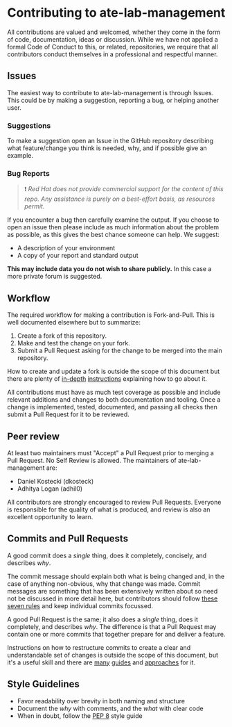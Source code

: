# Contributing to ate-lab-management

All contributions are valued and welcomed, whether they come in the form of code, documentation, ideas or discussion.
While we have not applied a formal Code of Conduct to this, or related, repositories, we require that all contributors
conduct themselves in a professional and respectful manner.

## Issues

The easiest way to contribute to ate-lab-management is through Issues. This could be by making a suggestion, reporting a
bug, or helping another user.

### Suggestions

To make a suggestion open an Issue in the GitHub repository describing what feature/change you think is needed, why, and
if possible give an example.

### Bug Reports

> ❗ _Red Hat does not provide commercial support for the content of this repo. Any assistance is purely on a best-effort basis, as resources permit._

If you encounter a bug then carefully examine the output. If you choose to open an issue then please include as much
information about the problem as possible, as this gives the best chance someone can help. We suggest:

- A description of your environment
- A copy of your report and standard output

**This may include data you do not wish to share publicly.** In this case a more private forum is suggested.

## Workflow

The required workflow for making a contribution is Fork-and-Pull. This is well documented elsewhere but to summarize:

1. Create a fork of this repository.
1. Make and test the change on your fork.
1. Submit a Pull Request asking for the change to be merged into the main repository.

How to create and update a fork is outside the scope of this document but there are plenty of
[in-depth](https://gist.github.com/Chaser324/ce0505fbed06b947d962)
[instructions](https://reflectoring.io/github-fork-and-pull/) explaining how to go about it.

All contributions must have as much test coverage as possible and include relevant additions and changes to both
documentation and tooling. Once a change is implemented, tested, documented, and passing all checks then submit a Pull
Request for it to be reviewed.

## Peer review

At least two maintainers must "Accept" a Pull Request prior to merging a Pull Request. No Self Review is allowed. The
maintainers of ate-lab-management are:

- Daniel Kostecki (dkosteck)
- Adhitya Logan (adhil0)

All contributors are strongly encouraged to review Pull Requests. Everyone is responsible for the quality of what is
produced, and review is also an excellent opportunity to learn.

## Commits and Pull Requests

A good commit does a *single* thing, does it completely, concisely, and describes *why*.

The commit message should explain both what is being changed and, in the case of anything non-obvious, why that change
was made. Commit messages are something that has been extensively written about so need not be discussed in more detail
here, but contributors should follow [these seven rules](https://chris.beams.io/posts/git-commit/#seven-rules) and keep
individual commits focussed.

A good Pull Request is the same; it also does a *single* thing, does it completely, and describes *why*. The difference
is that a Pull Request may contain one or more commits that together prepare for and deliver a feature.

Instructions on how to restructure commits to create a clear and understandable set of changes is outside the scope of
this document, but it's a useful skill and there are [many](https://thoughtbot.com/blog/autosquashing-git-commits)
[guides](https://git-scm.com/docs/git-rebase) and [approaches](https://nuclearsquid.com/writings/git-add/) for it.

## Style Guidelines

- Favor readability over brevity in both naming and structure
- Document the _why_ with comments, and the _what_ with clear code
- When in doubt, follow the [PEP 8](https://peps.python.org/pep-0008/) style guide
